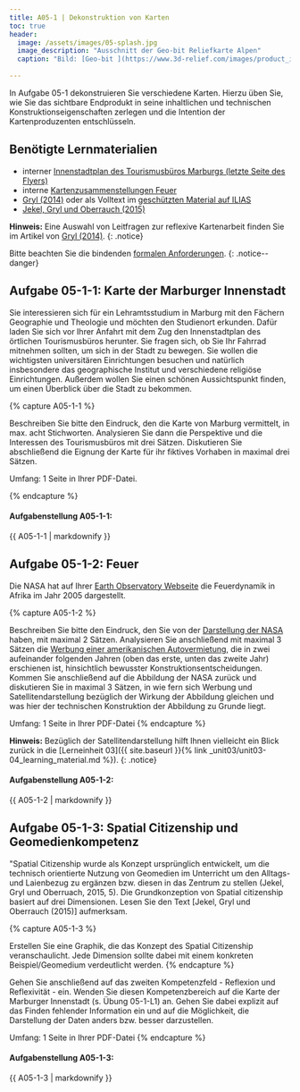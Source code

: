 ```yaml
---
title: A05-1 | Dekonstruktion von Karten
toc: true
header:
  image: /assets/images/05-splash.jpg
  image_description: "Ausschnitt der Geo-bit Reliefkarte Alpen"
  caption: "Bild: [Geo-bit ](https://www.3d-relief.com/images/product_images/original_images/reliefkarte_alpen_detai3.jpg) Ausschnitt der Reliefkarte Alpen, Copyright: [Geo-Bit](https://www.3d-relief.com/)"
  
---
```


In Aufgabe 05-1 dekonstruieren Sie verschiedene Karten. Hierzu üben Sie, wie Sie das sichtbare Endprodukt in seine inhaltlichen und technischen Konstruktionseigenschaften zerlegen und die Intention der Kartenproduzenten entschlüsseln.


## Benötigte Lernmaterialien
* interner [Innenstadtplan des Tourismusbüros Marburgs (letzte Seite des Flyers)](https://ilias.uni-marburg.de/goto.php?target=file_2498384_download&client_id=UNIMR)
* interne [Kartenzusammenstellungen Feuer](https://ilias.uni-marburg.de/ilias.php?ref_id=1880380&cmd=view&cmdClass=ilrepositorygui&cmdNode=tt&baseClass=ilrepositorygui)
* [Gryl (2014)](https://www.westermann.de/anlage/4558643/Reflexive-Kartenarbeit-Hinterfragen-als-alltaegliche-und-fachliche-Praxis) oder als Volltext im [geschützten Material auf ILIAS](https://ilias.uni-marburg.de/goto.php?target=fold_2018640&client_id=UNIMR)
* [Jekel, Gryl und Oberrauch (2015)](https://www.gw-unterricht.at/images/pdf/gwu_137_05_13_jekel_gryl_oberrauch.pdf)


**Hinweis:** Eine Auswahl von Leitfragen zur reflexive Kartenarbeit finden Sie im Artikel von [Gryl (2014)](https://www.westermann.de/anlage/4558643/Reflexive-Kartenarbeit-Hinterfragen-als-alltaegliche-und-fachliche-Praxis).
{: .notice}

Bitte beachten Sie die bindenden [formalen Anforderungen](https://geomoer.github.io/moer-meko//unit00/unit00-03_assignments.html#formale-anforderungen).
{: .notice--danger}

## Aufgabe 05-1-1: Karte der Marburger Innenstadt

Sie interessieren sich für ein Lehramtsstudium in Marburg mit den Fächern Geographie und Theologie und möchten den Studienort erkunden. Dafür laden Sie sich vor Ihrer Anfahrt mit dem Zug den Innenstadtplan des örtlichen Tourismusbüros herunter. Sie fragen sich, ob Sie Ihr Fahrrad mitnehmen sollten, um sich in der Stadt zu bewegen. Sie wollen die wichtigsten universitären Einrichtungen besuchen und natürlich insbesondere das geographische Institut und verschiedene religiöse Einrichtungen. Außerdem wollen Sie einen schönen Aussichtspunkt finden, um einen Überblick über die Stadt zu bekommen.

{% capture A05-1-1 %}

Beschreiben Sie bitte den Eindruck, den die Karte von Marburg vermittelt, in max. acht Stichworten. Analysieren Sie dann die Perspektive und die Interessen des Tourismusbüros mit drei Sätzen. Diskutieren Sie abschließend die Eignung der Karte für ihr fiktives Vorhaben in maximal drei Sätzen.

Umfang: 1 Seite in Ihrer PDF-Datei.

{% endcapture %}

<div class="notice--success">
  <h4 class="no_toc">Aufgabenstellung A05-1-1:</h4>
  {{ A05-1-1 | markdownify }}
</div>


## Aufgabe 05-1-2: Feuer

Die NASA hat auf Ihrer [Earth Observatory Webseite](https://earthobservatory.nasa.gov/images/5800/2005-fire-patterns-across-africa) die  Feuerdynamik in Afrika im Jahr 2005 dargestellt.

{% capture A05-1-2 %}

Beschreiben Sie bitte den Eindruck, den Sie von der [Darstellung der NASA](https://earthobservatory.nasa.gov/images/5800/2005-fire-patterns-across-africa) haben, mit maximal 2 Sätzen. Analysieren Sie anschließend mit maximal 3 Sätzen die [Werbung einer amerikanischen Autovermietung](https://ilias.uni-marburg.de/goto.php?target=fold_2018640&client_id=UNIMR), die in zwei aufeinander folgenden Jahren (oben das erste, unten das zweite Jahr) erschienen ist, hinsichtlich bewusster Konstruktionsentscheidungen. Kommen Sie anschließend auf die Abbildung der NASA zurück und diskutieren Sie in maximal 3 Sätzen, in wie fern sich Werbung und Satellitendarstellung bezüglich der Wirkung der Abbildung gleichen und was hier der technischen Konstruktion der Abbildung zu Grunde liegt.

Umfang: 1 Seite in Ihrer PDF-Datei
{% endcapture %}

**Hinweis:** Bezüglich der Satellitendarstellung hilft Ihnen vielleicht ein Blick zurück in die [Lerneinheit 03]({{ site.baseurl }}{% link _unit03/unit03-04_learning_material.md %}).
{: .notice}

<div class="notice--success">
  <h4 class="no_toc">Aufgabenstellung A05-1-2:</h4>
  {{ A05-1-2 | markdownify }}
</div>


## Aufgabe 05-1-3: Spatial Citizenship und Geomedienkompetenz

"Spatial Citizenship wurde als Konzept ursprünglich entwickelt, um die technisch orientierte Nutzung von Geomedien im Unterricht um den Alltags- und Laienbezug zu ergänzen bzw. diesen in das Zentrum zu stellen (Jekel, Gryl und Oberruach, 2015, 5). Die Grundkonzeption von Spatial citizenship basiert auf drei Dimensionen. Lesen Sie den Text [Jekel, Gryl und Oberrauch (2015)] aufmerksam.  

{% capture A05-1-3 %}

Erstellen Sie eine Graphik, die das Konzept des Spatial Citizenship veranschaulicht. Jede Dimension sollte dabei mit einem konkreten Beispiel/Geomedium verdeutlicht werden.
{% endcapture %}

Gehen Sie anschließend auf das zweiten Kompetenzfeld - Reflexion und Reflexivität - ein. Wenden Sie diesen Kompetenzbereich auf die Karte der Marburger Innenstadt (s. Übung 05-1-L1) an. Gehen Sie dabei explizit auf das Finden fehlender Information ein und auf die Möglichkeit, die Darstellung der Daten anders bzw. besser darzustellen. 

Umfang: 1 Seite in Ihrer PDF-Datei
{% endcapture %}

<div class="notice--success">
  <h4 class="no_toc">Aufgabenstellung A05-1-3:</h4>
  {{ A05-1-3 | markdownify }}
</div>


